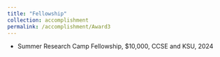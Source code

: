 ```yaml
---
title: "Fellowship"
collection: accomplishment
permalink: /accomplishment/Award3
---
```


- Summer Research Camp Fellowship, $10,000, CCSE and KSU, 2024
